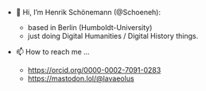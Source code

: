 - 👋 Hi, I’m Henrik Schönemann (@Schoeneh):
  - based in Berlin (Humboldt-University)
  - just doing Digital Humanities / Digital History things.


- 📫 How to reach me ...
  - https://orcid.org/0000-0002-7091-0283
  - https://mastodon.lol/@lavaeolus


<!---
Schoeneh/Schoeneh is a ✨ special ✨ repository because its `README.md` (this file) appears on your GitHub profile.
You can click the Preview link to take a look at your changes.
- 👀 I’m interested in ...
- 🌱 I’m currently learning ...
- 💞️ I’m looking to collaborate on ...
--->
